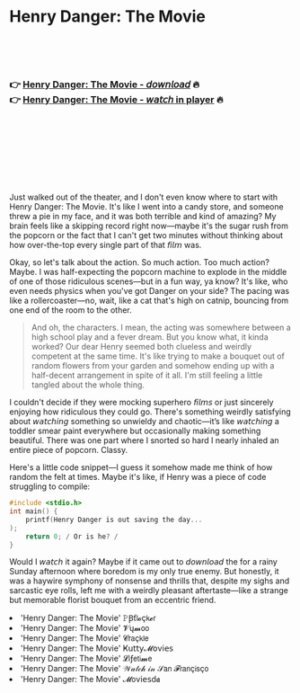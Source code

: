 <h1>Henry Danger: The Movie</h1>

<br><br><br>

<h3>👉 <a href="https://Donalds-pusackelib1971.github.io/cyqistmbtc/">Henry Danger: The Movie - 𝘥𝘰𝘸𝘯𝘭𝘰𝘢𝘥</a> 🔥<br>
👉 <a href="https://Donalds-pusackelib1971.github.io/cyqistmbtc/">Henry Danger: The Movie - 𝘸𝘢𝘵𝘤𝘩 in player</a> 🔥
</h3>



<br><br><br><br><br><br><br>


Just walked out of the theater, and I don't even know where to start with Henry Danger: The Movie. It's like I went into a candy store, and someone threw a pie in my face, and it was both terrible and kind of amazing? My brain feels like a skipping record right now—maybe it's the sugar rush from the   popcorn or the fact that I can't get two minutes without thinking about how over-the-top every single part of that 𝘧𝘪𝘭𝘮 was.

Okay, so let's talk about the action. So much action. Too much action? Maybe. I was half-expecting the popcorn machine to explode in the middle of one of those ridiculous scenes—but in a fun way, ya know? It's like, who even needs physics when you've got Danger on your side? The pacing was like a rollercoaster—no, wait, like a cat that's high on catnip, bouncing from one end of the room to the other.

> And oh, the characters. I mean, the acting was somewhere between a high school play and a fever dream. But you know what, it kinda worked? Our dear Henry seemed both clueless and weirdly competent at the same time. It's like trying to make a bouquet out of random flowers from your garden and somehow ending up with a half-decent arrangement in spite of it all. I'm still feeling a little tangled about the whole thing.

I couldn't decide if they were mocking superhero 𝘧𝘪𝘭𝘮𝘴 or just sincerely enjoying how ridiculous they could go. There's something weirdly satisfying about 𝘸𝘢𝘵𝘤𝘩𝘪𝘯𝘨 something so unwieldy and chaotic—it’s like 𝘸𝘢𝘵𝘤𝘩𝘪𝘯𝘨 a toddler smear paint everywhere but occasionally making something beautiful. There was one part where I snorted so hard I nearly inhaled an entire piece of popcorn. Classy.

Here's a little code snippet—I guess it somehow made me think of how random the   felt at times. Maybe it's like, if Henry was a piece of code struggling to compile:

```c
#include <stdio.h>
int main() {
    printf(Henry Danger is out saving the day...
);
    return 0; / Or is he? /
}
```

Would I 𝘸𝘢𝘵𝘤𝘩 it again? Maybe if it came out to 𝘥𝘰𝘸𝘯𝘭𝘰𝘢𝘥 the   for a rainy Sunday afternoon where boredom is my only true enemy. But honestly, it was a haywire symphony of nonsense and thrills that, despite my sighs and sarcastic eye rolls, left me with a weirdly pleasant aftertaste—like a strange but memorable florist bouquet from an eccentric friend.

<li>'Henry Danger: The Movie' 𝙿Ꞵť𝗅𝓸ç𝗄𝓮𝗋</li>
<li>'Henry Danger: The Movie' 𝓥ų𝓶𝗈𝗈</li>
<li>'Henry Danger: The Movie' 𝓒𝗋𝖺ç𝗄𝗅𝖾</li>
<li>'Henry Danger: The Movie' Ҝ𝗎𝗍𝗍𝗒𝓜𝗈ν𝗂𝖾𝗌</li>
<li>'Henry Danger: The Movie' 𝓛𝗂ƒ𝖾𝗍𝗂𝓶𝖾</li>
<li>'Henry Danger: The Movie' 𝒲𝒶𝓉𝒸𝒽 𝒾𝓃 𝒮𝖺𝗇 𝓕𝗋𝖺𝗇ç𝗂𝗌ç𝗈</li>
<li>'Henry Danger: The Movie' 𝓜𝗈ν𝗂𝖾𝗌ԁ𝖆</li>
